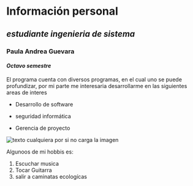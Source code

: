 # **Información personal** 
## *estudiante ingenieria de sistema*
### **Paula Andrea Guevara**
#### *Octavo semestre*

El programa cuenta con diversos programas, en el cual uno se puede profundizar, por mi parte 
me interesaria desarrollarme en las siguientes areas de interes 

* Desarrollo de software
- seguridad informática
* Gerencia de proyecto

![texto cualquiera por si no carga la imagen](https://www.extrasoft.es/wp-content/uploads/2016/10/extrasoftware-imagenhome.png)

Algunoos de mi hobbis es:

1. Escuchar musica 
2. Tocar Guitarra
3. salir a caminatas ecologícas







